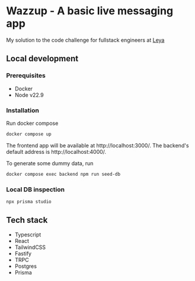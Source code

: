 # Wazzup - A basic live messaging app

My solution to the code challenge for fullstack engineers at [Leya](https://www.leya.law/)

## Local development

### Prerequisites

- Docker
- Node v22.9

### Installation

Run docker compose

```bash
docker compose up
```

The frontend app will be available at http://localhost:3000/. The backend's default address is http://localhost:4000/.

To generate some dummy data, run

```bash
docker compose exec backend npm run seed-db
```

### Local DB inspection

```bash
npx prisma studio
```

## Tech stack

- Typescript
- React
- TailwindCSS
- Fastify
- TRPC
- Postgres
- Prisma
